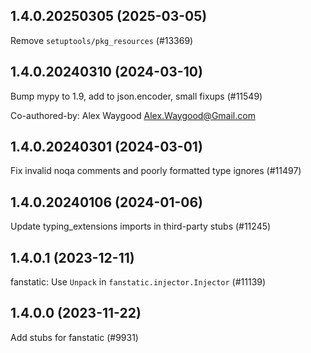 ## 1.4.0.20250305 (2025-03-05)

Remove `setuptools/pkg_resources` (#13369)

## 1.4.0.20240310 (2024-03-10)

Bump mypy to 1.9, add to json.encoder, small fixups (#11549)

Co-authored-by: Alex Waygood <Alex.Waygood@Gmail.com>

## 1.4.0.20240301 (2024-03-01)

Fix invalid noqa comments and poorly formatted type ignores (#11497)

## 1.4.0.20240106 (2024-01-06)

Update typing_extensions imports in third-party stubs (#11245)

## 1.4.0.1 (2023-12-11)

fanstatic: Use `Unpack` in `fanstatic.injector.Injector` (#11139)

## 1.4.0.0 (2023-11-22)

Add stubs for fanstatic (#9931)

